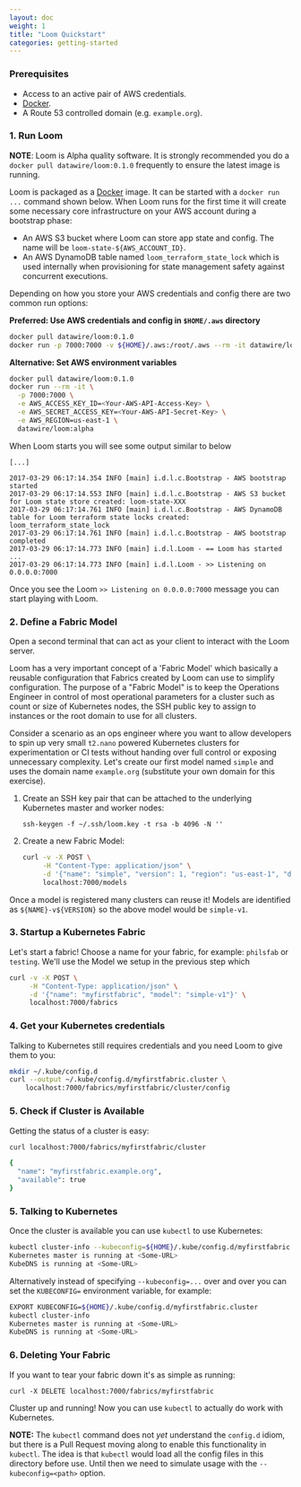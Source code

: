 ```yaml
---
layout: doc
weight: 1
title: "Loom Quickstart"
categories: getting-started
---
```


### Prerequisites

- Access to an active pair of AWS credentials.
- [Docker](https://docker.io).
- A Route 53 controlled domain (e.g. `example.org`).

### 1. Run Loom

**NOTE**: Loom is Alpha quality software. It is strongly recommended you do a `docker pull datawire/loom:0.1.0` frequently to ensure the latest image is running.

Loom is packaged as a [Docker](https://docker.com) image. It can be started with a `docker run ...` command shown below. When Loom runs for the first time it will create some necessary core infrastructure on your AWS account during a bootstrap phase:

- An AWS S3 bucket where Loom can store app state and config. The name will be `loom-state-${AWS_ACCOUNT_ID}`.
- An AWS DynamoDB table named `loom_terraform_state_lock` which is used internally when provisioning for state management safety against concurrent executions.

Depending on how you store your AWS credentials and config there are two common run options:

**Preferred: Use AWS credentials and config in `$HOME/.aws` directory**

```bash
docker pull datawire/loom:0.1.0
docker run -p 7000:7000 -v ${HOME}/.aws:/root/.aws --rm -it datawire/loom:alpha
```

**Alternative: Set AWS environment variables**

```bash
docker pull datawire/loom:0.1.0
docker run --rm -it \
  -p 7000:7000 \
  -e AWS_ACCESS_KEY_ID=<Your-AWS-API-Access-Key> \
  -e AWS_SECRET_ACCESS_KEY=<Your-AWS-API-Secret-Key> \
  -e AWS_REGION=us-east-1 \
  datawire/loom:alpha
```

When Loom starts you will see some output similar to below

```text
[...]

2017-03-29 06:17:14.354 INFO [main] i.d.l.c.Bootstrap - AWS bootstrap started
2017-03-29 06:17:14.553 INFO [main] i.d.l.c.Bootstrap - AWS S3 bucket for Loom state store created: loom-state-XXX
2017-03-29 06:17:14.761 INFO [main] i.d.l.c.Bootstrap - AWS DynamoDB table for Loom terraform state locks created: loom_terraform_state_lock
2017-03-29 06:17:14.761 INFO [main] i.d.l.c.Bootstrap - AWS bootstrap completed
2017-03-29 06:17:14.773 INFO [main] i.d.l.Loom - == Loom has started ...
2017-03-29 06:17:14.773 INFO [main] i.d.l.Loom - >> Listening on 0.0.0.0:7000
```

Once you see the Loom `>> Listening on 0.0.0.0:7000` message you can start playing with Loom.

### 2. Define a Fabric Model

Open a second terminal that can act as your client to interact with the Loom server.

Loom has a very important concept of a 'Fabric Model' which basically a reusable configuration that Fabrics created by Loom can use to simplify configuration. The purpose of a "Fabric Model" is to keep the Operations Engineer in control of most operational parameters for a cluster such as count or size of Kubernetes nodes, the SSH public key to assign to instances or the root domain to use for all clusters.

Consider a scenario as an ops engineer where you want to allow developers to spin up very small `t2.nano` powered Kubernetes clusters for experimentation or CI tests without handing over full control or exposing unnecessary complexity. Let's create our first model named `simple` and uses the domain name `example.org` (substitute your own domain for this exercise).

1. Create an SSH key pair that can be attached to the underlying Kubernetes master and worker nodes:

   `ssh-keygen -f ~/.ssh/loom.key -t rsa -b 4096 -N ''`

2. Create a new Fabric Model:

   ```bash
   curl -v -X POST \
        -H "Content-Type: application/json" \
        -d '{"name": "simple", "version": 1, "region": "us-east-1", "domain": "<YOUR_DOMAIN>", "sshPublicKey": "'"$(cat ~/.ssh/loom.key.pub)"'"}' \
        localhost:7000/models
   ```

Once a model is registered many clusters can reuse it! Models are identified as `${NAME}-v${VERSION}` so the above model would be `simple-v1`.

### 3. Startup a Kubernetes Fabric

Let's start a fabric! Choose a name for your fabric, for example: `philsfab` or `testing`. We'll use the Model we setup in the previous step which

```bash
curl -v -X POST \
     -H "Content-Type: application/json" \
     -d '{"name": "myfirstfabric", "model": "simple-v1"}' \
     localhost:7000/fabrics
```

### 4. Get your Kubernetes credentials

Talking to Kubernetes still requires credentials and you need Loom to give them to you:

```bash
mkdir ~/.kube/config.d
curl --output ~/.kube/config.d/myfirstfabric.cluster \
    localhost:7000/fabrics/myfirstfabric/cluster/config
```

### 5. Check if Cluster is Available

Getting the status of a cluster is easy:

```bash
curl localhost:7000/fabrics/myfirstfabric/cluster

{
  "name": "myfirstfabric.example.org",
  "available": true
}
```

### 5. Talking to Kubernetes

Once the cluster is available you can use `kubectl` to use Kubernetes:

```bash
kubectl cluster-info --kubeconfig=${HOME}/.kube/config.d/myfirstfabric.cluster
Kubernetes master is running at <Some-URL>
KubeDNS is running at <Some-URL>
```

Alternatively instead of specifying `--kubeconfig=...` over and over you can set the `KUBECONFIG=` environment variable, for example:

```bash
EXPORT KUBECONFIG=${HOME}/.kube/config.d/myfirstfabric.cluster
kubectl cluster-info
Kubernetes master is running at <Some-URL>
KubeDNS is running at <Some-URL>
```

### 6. Deleting Your Fabric

If you want to tear your fabric down it's as simple as running:

`curl -X DELETE localhost:7000/fabrics/myfirstfabric`

Cluster up and running! Now you can use `kubectl` to actually do work with Kubernetes.

**NOTE:** The `kubectl` command does not *yet* understand the `config.d` idiom, but there is a Pull Request moving along to enable this functionality in `kubectl`. The idea is that `kubectl` would load all the config files in this directory before use. Until then we need to simulate usage with the `--kubeconfig=<path>` option.
